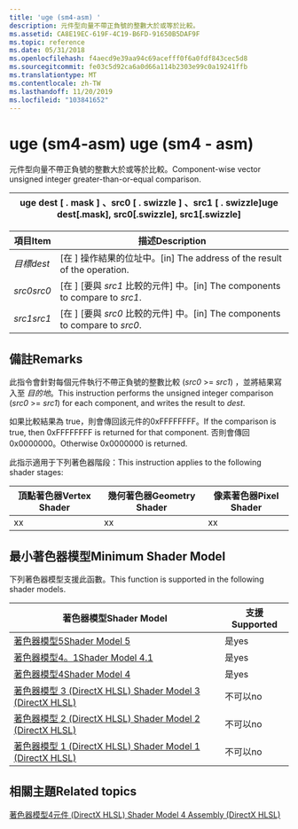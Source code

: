 ```yaml
---
title: 'uge (sm4-asm) '
description: 元件型向量不帶正負號的整數大於或等於比較。
ms.assetid: CA8E19EC-619F-4C19-B6FD-91650B5DAF9F
ms.topic: reference
ms.date: 05/31/2018
ms.openlocfilehash: f4aecd9e39aa94c69acefff0f6a0fdf843cec5d8
ms.sourcegitcommit: fe03c5d92ca6a0d66a114b2303e99c0a19241ffb
ms.translationtype: MT
ms.contentlocale: zh-TW
ms.lasthandoff: 11/20/2019
ms.locfileid: "103841652"
---
```

# <a name="uge-sm4---asm"></a><span data-ttu-id="5a5cd-103">uge (sm4-asm) </span><span class="sxs-lookup"><span data-stu-id="5a5cd-103">uge (sm4 - asm)</span></span>

<span data-ttu-id="5a5cd-104">元件型向量不帶正負號的整數大於或等於比較。</span><span class="sxs-lookup"><span data-stu-id="5a5cd-104">Component-wise vector unsigned integer greater-than-or-equal comparison.</span></span>



| <span data-ttu-id="5a5cd-105">uge dest \[ . mask \] 、src0 \[ . swizzle \] 、src1 \[ . swizzle\]</span><span class="sxs-lookup"><span data-stu-id="5a5cd-105">uge dest\[.mask\], src0\[.swizzle\], src1\[.swizzle\]</span></span> |
|-------------------------------------------------------|



 



| <span data-ttu-id="5a5cd-106">項目</span><span class="sxs-lookup"><span data-stu-id="5a5cd-106">Item</span></span>                                                            | <span data-ttu-id="5a5cd-107">描述</span><span class="sxs-lookup"><span data-stu-id="5a5cd-107">Description</span></span>                                                   |
|-----------------------------------------------------------------|---------------------------------------------------------------|
| <span data-ttu-id="5a5cd-108"><span id="dest"></span><span id="DEST"></span>*目標*</span><span class="sxs-lookup"><span data-stu-id="5a5cd-108"><span id="dest"></span><span id="DEST"></span>*dest*</span></span><br/> | <span data-ttu-id="5a5cd-109">\[在 \] 操作結果的位址中。</span><span class="sxs-lookup"><span data-stu-id="5a5cd-109">\[in\] The address of the result of the operation.</span></span><br/> |
| <span data-ttu-id="5a5cd-110"><span id="src0"></span><span id="SRC0"></span>*src0*</span><span class="sxs-lookup"><span data-stu-id="5a5cd-110"><span id="src0"></span><span id="SRC0"></span>*src0*</span></span><br/> | <span data-ttu-id="5a5cd-111">\[在 \] [要與 *src1* 比較的元件] 中。</span><span class="sxs-lookup"><span data-stu-id="5a5cd-111">\[in\] The components to compare to *src1*.</span></span><br/>        |
| <span data-ttu-id="5a5cd-112"><span id="src1"></span><span id="SRC1"></span>*src1*</span><span class="sxs-lookup"><span data-stu-id="5a5cd-112"><span id="src1"></span><span id="SRC1"></span>*src1*</span></span><br/> | <span data-ttu-id="5a5cd-113">\[在 \] [要與 *src0* 比較的元件] 中。</span><span class="sxs-lookup"><span data-stu-id="5a5cd-113">\[in\] The components to compare to *src0*.</span></span><br/>        |



 

## <a name="remarks"></a><span data-ttu-id="5a5cd-114">備註</span><span class="sxs-lookup"><span data-stu-id="5a5cd-114">Remarks</span></span>

<span data-ttu-id="5a5cd-115">此指令會針對每個元件執行不帶正負號的整數比較 (*src0*  >=  *src1*) ，並將結果寫入至 *目的地*。</span><span class="sxs-lookup"><span data-stu-id="5a5cd-115">This instruction performs the unsigned integer comparison (*src0* >= *src1*) for each component, and writes the result to *dest*.</span></span>

<span data-ttu-id="5a5cd-116">如果比較結果為 true，則會傳回該元件的0xFFFFFFFF。</span><span class="sxs-lookup"><span data-stu-id="5a5cd-116">If the comparison is true, then 0xFFFFFFFF is returned for that component.</span></span> <span data-ttu-id="5a5cd-117">否則會傳回0x0000000。</span><span class="sxs-lookup"><span data-stu-id="5a5cd-117">Otherwise 0x0000000 is returned.</span></span>

<span data-ttu-id="5a5cd-118">此指示適用于下列著色器階段：</span><span class="sxs-lookup"><span data-stu-id="5a5cd-118">This instruction applies to the following shader stages:</span></span>



| <span data-ttu-id="5a5cd-119">頂點著色器</span><span class="sxs-lookup"><span data-stu-id="5a5cd-119">Vertex Shader</span></span> | <span data-ttu-id="5a5cd-120">幾何著色器</span><span class="sxs-lookup"><span data-stu-id="5a5cd-120">Geometry Shader</span></span> | <span data-ttu-id="5a5cd-121">像素著色器</span><span class="sxs-lookup"><span data-stu-id="5a5cd-121">Pixel Shader</span></span> |
|---------------|-----------------|--------------|
| <span data-ttu-id="5a5cd-122">x</span><span class="sxs-lookup"><span data-stu-id="5a5cd-122">x</span></span>             | <span data-ttu-id="5a5cd-123">x</span><span class="sxs-lookup"><span data-stu-id="5a5cd-123">x</span></span>               | <span data-ttu-id="5a5cd-124">x</span><span class="sxs-lookup"><span data-stu-id="5a5cd-124">x</span></span>            |



 

## <a name="minimum-shader-model"></a><span data-ttu-id="5a5cd-125">最小著色器模型</span><span class="sxs-lookup"><span data-stu-id="5a5cd-125">Minimum Shader Model</span></span>

<span data-ttu-id="5a5cd-126">下列著色器模型支援此函數。</span><span class="sxs-lookup"><span data-stu-id="5a5cd-126">This function is supported in the following shader models.</span></span>



| <span data-ttu-id="5a5cd-127">著色器模型</span><span class="sxs-lookup"><span data-stu-id="5a5cd-127">Shader Model</span></span>                                              | <span data-ttu-id="5a5cd-128">支援</span><span class="sxs-lookup"><span data-stu-id="5a5cd-128">Supported</span></span> |
|-----------------------------------------------------------|-----------|
| [<span data-ttu-id="5a5cd-129">著色器模型5</span><span class="sxs-lookup"><span data-stu-id="5a5cd-129">Shader Model 5</span></span>](d3d11-graphics-reference-sm5.md)        | <span data-ttu-id="5a5cd-130">是</span><span class="sxs-lookup"><span data-stu-id="5a5cd-130">yes</span></span>       |
| [<span data-ttu-id="5a5cd-131">著色器模型4。1</span><span class="sxs-lookup"><span data-stu-id="5a5cd-131">Shader Model 4.1</span></span>](dx-graphics-hlsl-sm4.md)              | <span data-ttu-id="5a5cd-132">是</span><span class="sxs-lookup"><span data-stu-id="5a5cd-132">yes</span></span>       |
| [<span data-ttu-id="5a5cd-133">著色器模型4</span><span class="sxs-lookup"><span data-stu-id="5a5cd-133">Shader Model 4</span></span>](dx-graphics-hlsl-sm4.md)                | <span data-ttu-id="5a5cd-134">是</span><span class="sxs-lookup"><span data-stu-id="5a5cd-134">yes</span></span>       |
| [<span data-ttu-id="5a5cd-135">著色器模型 3 (DirectX HLSL) </span><span class="sxs-lookup"><span data-stu-id="5a5cd-135">Shader Model 3 (DirectX HLSL)</span></span>](dx-graphics-hlsl-sm3.md) | <span data-ttu-id="5a5cd-136">不可以</span><span class="sxs-lookup"><span data-stu-id="5a5cd-136">no</span></span>        |
| [<span data-ttu-id="5a5cd-137">著色器模型 2 (DirectX HLSL) </span><span class="sxs-lookup"><span data-stu-id="5a5cd-137">Shader Model 2 (DirectX HLSL)</span></span>](dx-graphics-hlsl-sm2.md) | <span data-ttu-id="5a5cd-138">不可以</span><span class="sxs-lookup"><span data-stu-id="5a5cd-138">no</span></span>        |
| [<span data-ttu-id="5a5cd-139">著色器模型 1 (DirectX HLSL) </span><span class="sxs-lookup"><span data-stu-id="5a5cd-139">Shader Model 1 (DirectX HLSL)</span></span>](dx-graphics-hlsl-sm1.md) | <span data-ttu-id="5a5cd-140">不可以</span><span class="sxs-lookup"><span data-stu-id="5a5cd-140">no</span></span>        |



 

## <a name="related-topics"></a><span data-ttu-id="5a5cd-141">相關主題</span><span class="sxs-lookup"><span data-stu-id="5a5cd-141">Related topics</span></span>

<dl> <dt>

[<span data-ttu-id="5a5cd-142">著色器模型4元件 (DirectX HLSL) </span><span class="sxs-lookup"><span data-stu-id="5a5cd-142">Shader Model 4 Assembly (DirectX HLSL)</span></span>](dx-graphics-hlsl-sm4-asm.md)
</dt> </dl>

 

 





